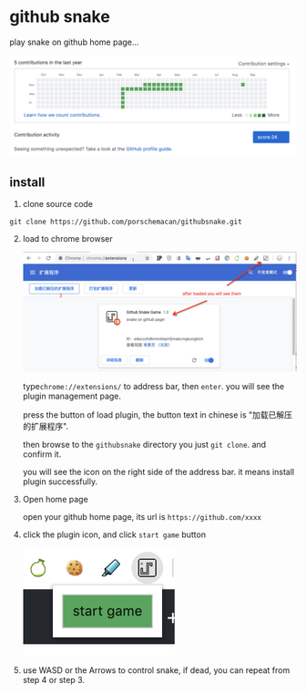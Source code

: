 # github snake

play snake on github home page...

![](picture/playing.png)

## install



1. clone source code

```
git clone https://github.com/porschemacan/githubsnake.git
```

2. load to chrome browser

   ![](picture/loadplugin.jpg)

   type`chrome://extensions/` to address bar, then `enter`. you will see the  plugin management page.

   press the button of load plugin, the button text in chinese is "加载已解压的扩展程序".

   then browse to the `githubsnake`  directory you just `git clone`.  and confirm it.

   you will see the icon on the right side of the address bar. it means install plugin successfully.

3. Open home page

   open your github home page, its url is `https://github.com/xxxx`

4. click the plugin icon, and click `start game` button

   ![](picture/startgame.png)

5. use WASD or the Arrows to control snake, if dead, you can repeat from step 4 or step 3.